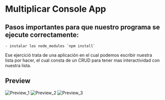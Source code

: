 # Multiplicar Console App
## Pasos importantes para que nuestro programa se ejecute correctamente:
    - instalar los node_modules `npm install`

Ese ejercició trata de una aplicación en el cual podemos escribir nuestra lista por hacer, el cual consta de un CRUD para tener mas interactividad con nuestra lista.

## Preview
![Preview_1](https://user-images.githubusercontent.com/37966712/107476000-a4144880-6b3a-11eb-94ef-4735e1414c98.png)
![Preview_2](https://user-images.githubusercontent.com/37966712/107476001-a4144880-6b3a-11eb-8887-42a6362a53ee.png)
![Preview_3](https://user-images.githubusercontent.com/37966712/107475998-a37bb200-6b3a-11eb-94a2-163f73be3470.png)
